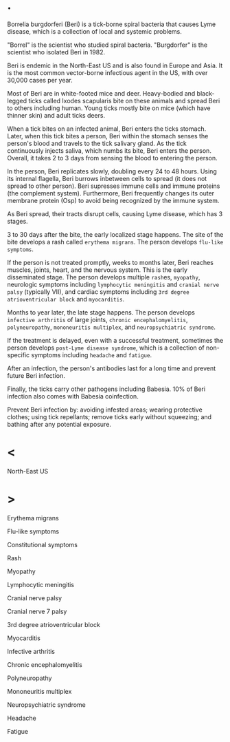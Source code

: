 # .

Borrelia burgdorferi (Beri) is a tick-borne spiral bacteria that causes Lyme disease, which is a collection of local and systemic problems.

"Borrel" is the scientist who studied spiral bacteria.
"Burgdorfer" is the scientist who isolated Beri in 1982.

Beri is endemic in the North-East US and is also found in Europe and Asia.
It is the most common vector-borne infectious agent in the US, with over 30,000 cases per year.

Most of Beri are in white-footed mice and deer.
Heavy-bodied and black-legged ticks called Ixodes scapularis bite on these animals and spread Beri to others including human.
Young ticks mostly bite on mice (which have thinner skin) and adult ticks deers.

When a tick bites on an infected animal, Beri enters the ticks stomach.
Later, when this tick bites a person, Beri within the stomach senses the person's blood and travels to the tick salivary gland.
As the tick continuously injects saliva, which numbs its bite, Beri enters the person.
Overall, it takes 2 to 3 days from sensing the blood to entering the person.

In the person, Beri replicates slowly, doubling every 24 to 48 hours.
Using its internal flagella, Beri burrows inbetween cells to spread (it does not spread to other person).
Beri supresses immune cells and immune proteins (the complement system).
Furthermore, Beri frequently changes its outer membrane protein (Osp) to avoid being recognized by the immune system.

As Beri spread, their tracts disrupt cells, causing Lyme disease, which has 3 stages.

3 to 30 days after the bite, the early localized stage happens.
The site of the bite develops a rash called `erythema migrans`.
The person develops `flu-like symptoms`.

If the person is not treated promptly, weeks to months later, Beri reaches muscles, joints, heart, and the nervous system.
This is the early disseminated stage.
The person develops multiple `rash`es, `myopathy`, neurologic symptoms including `lymphocytic meningitis` and `cranial nerve palsy` (typically VII), and cardiac symptoms including `3rd degree atrioventricular block` and `myocarditis`.

Months to year later, the late stage happens.
The person develops `infective arthritis` of large joints, `chronic encephalomyelitis`, `polyneuropathy`, `mononeuritis multiplex`, and `neuropsychiatric syndrome`.

If the treatment is delayed, even with a successful treatment, sometimes the person develops `post-Lyme disease syndrome`, which is a collection of non-specific symptoms including `headache` and `fatigue`.

After an infection, the person's antibodies last for a long time and prevent future Beri infection.

Finally, the ticks carry other pathogens including Babesia.
10% of Beri infection also comes with Babesia coinfection.

Prevent Beri infection by: avoiding infested areas; wearing protective clothes; using tick repellants; remove ticks early without squeezing; and bathing after any potential exposure.

# <

North-East US

# >

Erythema migrans

Flu-like symptoms

Constitutional symptoms

Rash

Myopathy

Lymphocytic meningitis

Cranial nerve palsy

Cranial nerve 7 palsy

3rd degree atrioventricular block

Myocarditis

Infective arthritis

Chronic encephalomyelitis

Polyneuropathy

Mononeuritis multiplex

Neuropsychiatric syndrome

Headache

Fatigue
